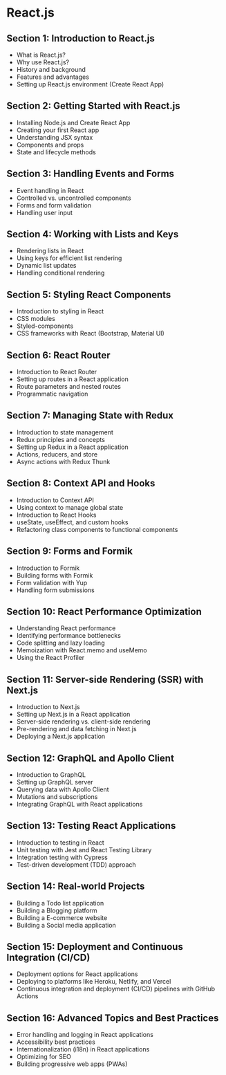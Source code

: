# React.js

## Section 1: Introduction to React.js
- What is React.js?
- Why use React.js?
- History and background
- Features and advantages
- Setting up React.js environment (Create React App)

## Section 2: Getting Started with React.js
- Installing Node.js and Create React App
- Creating your first React app
- Understanding JSX syntax
- Components and props
- State and lifecycle methods

## Section 3: Handling Events and Forms
- Event handling in React
- Controlled vs. uncontrolled components
- Forms and form validation
- Handling user input

## Section 4: Working with Lists and Keys
- Rendering lists in React
- Using keys for efficient list rendering
- Dynamic list updates
- Handling conditional rendering

## Section 5: Styling React Components
- Introduction to styling in React
- CSS modules
- Styled-components
- CSS frameworks with React (Bootstrap, Material UI)

## Section 6: React Router
- Introduction to React Router
- Setting up routes in a React application
- Route parameters and nested routes
- Programmatic navigation

## Section 7: Managing State with Redux
- Introduction to state management
- Redux principles and concepts
- Setting up Redux in a React application
- Actions, reducers, and store
- Async actions with Redux Thunk

## Section 8: Context API and Hooks
- Introduction to Context API
- Using context to manage global state
- Introduction to React Hooks
- useState, useEffect, and custom hooks
- Refactoring class components to functional components

## Section 9: Forms and Formik
- Introduction to Formik
- Building forms with Formik
- Form validation with Yup
- Handling form submissions

## Section 10: React Performance Optimization
- Understanding React performance
- Identifying performance bottlenecks
- Code splitting and lazy loading
- Memoization with React.memo and useMemo
- Using the React Profiler

## Section 11: Server-side Rendering (SSR) with Next.js
- Introduction to Next.js
- Setting up Next.js in a React application
- Server-side rendering vs. client-side rendering
- Pre-rendering and data fetching in Next.js
- Deploying a Next.js application

## Section 12: GraphQL and Apollo Client
- Introduction to GraphQL
- Setting up GraphQL server
- Querying data with Apollo Client
- Mutations and subscriptions
- Integrating GraphQL with React applications

## Section 13: Testing React Applications
- Introduction to testing in React
- Unit testing with Jest and React Testing Library
- Integration testing with Cypress
- Test-driven development (TDD) approach

## Section 14: Real-world Projects
- Building a Todo list application
- Building a Blogging platform
- Building a E-commerce website
- Building a Social media application

## Section 15: Deployment and Continuous Integration (CI/CD)
- Deployment options for React applications
- Deploying to platforms like Heroku, Netlify, and Vercel
- Continuous integration and deployment (CI/CD) pipelines with GitHub Actions

## Section 16: Advanced Topics and Best Practices
- Error handling and logging in React applications
- Accessibility best practices
- Internationalization (i18n) in React applications
- Optimizing for SEO
- Building progressive web apps (PWAs)
